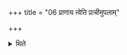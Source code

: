 +++
title = "06 प्राणाय त्वेति प्राचीमुपलाम्"

+++

<details><summary>थिते</summary>

6. With prāṇāya tvā[^1] he moves forward the upper-stone; with apānāya tvā[^2] backward; with vyānāya tvā[^3] he holds it in the middle part (of the lower-stone). Then with prānāya tvā apānāya tvā vyānāya tvā[^4] he crushes (the grains) continuously.  

[^1-4]: TS I.1.6.h.
</details>
